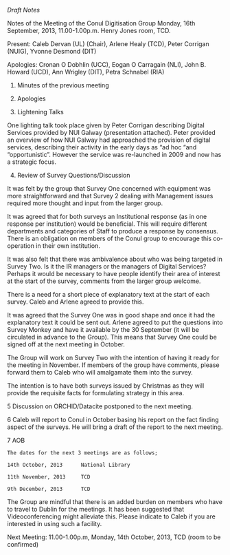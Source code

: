 _Draft Notes_

Notes of the Meeting of the Conul Digitisation Group Monday, 16th September, 2013, 11.00-1.00p.m. Henry Jones room, TCD.

Present: Caleb Dervan (UL) (Chair), Arlene Healy (TCD), Peter Corrigan (NUIG), Yvonne Desmond (DIT)

Apologies: Cronan O Dobhlin (UCC), Eogan O Carragain (NLI), John B. Howard (UCD), Ann Wrigley (DIT), Petra Schnabel (RIA)

1. Minutes of the previous meeting

2. Apologies

3. Lightening Talks

One lighting talk took place given by Peter Corrigan describing Digital Services provided by NUI Galway (presentation attached). Peter provided an overview of how NUI Galway had approached the provision of digital services, describing their activity in the early days as “ad hoc “and “opportunistic”. However the service was re-launched in 2009 and now has a strategic focus. 

4. Review of Survey Questions/Discussion

It was felt by the group that Survey One concerned with equipment was more straightforward and that Survey 2 dealing with Management issues required more thought and input from the larger group. 

It was agreed that for both surveys an Institutional response (as in one response per institution) would be beneficial. This will require different departments and categories of Staff to produce a response by consensus. There is an obligation on members of the Conul group to encourage this co-operation in their own institution.

It was also felt that there was ambivalence about who was being targeted in Survey Two. Is it the IR managers or the managers of Digital Services? Perhaps it would be necessary to have people identify their area of interest at the start of the survey, comments from the larger group welcome.

There is a need for a short piece of explanatory text at the start of each survey. Caleb and Arlene agreed to provide this. 

It was agreed that the Survey One was in good shape and once it had the explanatory text it could be sent out. Arlene agreed to put the questions into Survey Monkey and have it available by the 30 September (it will be circulated in advance to the Group). This means that Survey One could be signed off at the next meeting in October.

The Group will work on Survey Two with the intention of having it ready for the meeting in November. If members of the group have comments, please forward them to Caleb who will amalgamate them into the survey.

The intention is to have both surveys issued by Christmas as they will provide the requisite facts for formulating strategy in this area.

5	Discussion on ORCHID/Datacite postponed to the next meeting.

6	Caleb will report to Conul in October basing his report on the fact finding aspect of the surveys. He will bring a draft of the report to the next meeting.

7	AOB

	The dates for the next 3 meetings are as follows;

	14th October, 2013		National Library

	11th November, 2013		TCD

	9th December, 2013		TCD

The Group are mindful that there is an added burden on members who have to travel to Dublin for the meetings. It has been suggested that Videoconferencing might alleviate this. Please indicate to Caleb if you are interested in using such a facility.

Next Meeting: 11.00-1.00p.m, Monday, 14th October, 2013, TCD (room to be confirmed)